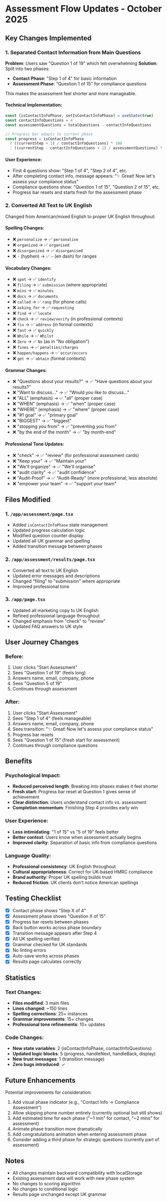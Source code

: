 # Assessment Flow Updates - October 2025

## Key Changes Implemented

### 1. Separated Contact Information from Main Questions

**Problem**: Users saw "Question 1 of 19" which felt overwhelming
**Solution**: Split into two phases:
- **Contact Phase**: "Step 1 of 4" for basic information
- **Assessment Phase**: "Question 1 of 15" for compliance questions

This makes the assessment feel shorter and more manageable.

#### Technical Implementation:
```typescript
const [isContactInfoPhase, setIsContactInfoPhase] = useState(true)
const contactInfoQuestions = 4
const assessmentQuestions = totalQuestions - contactInfoQuestions

// Progress bar adapts to current phase
const progress = isContactInfoPhase 
  ? ((currentStep + 1) / contactInfoQuestions) * 100
  : ((currentStep - contactInfoQuestions + 1) / assessmentQuestions) * 100
```

#### User Experience:
- First 4 questions show: "Step 1 of 4", "Step 2 of 4", etc.
- After completing contact info, message appears: "✨ Great! Now let's assess your compliance status"
- Compliance questions show: "Question 1 of 15", "Question 2 of 15", etc.
- Progress bar resets and starts fresh for the assessment phase

### 2. Converted All Text to UK English

Changed from American/mixed English to proper UK English throughout:

#### Spelling Changes:
- ❌ `personalize` → ✅ `personalise`
- ❌ `organized` → ✅ `organised`
- ❌ `disorganized` → ✅ `disorganised`
- ❌ `-` (hyphen) → ✅ `–` (en dash) for ranges

#### Vocabulary Changes:
- ❌ `spot` → ✅ `identify`
- ❌ `filing` → ✅ `submission` (where appropriate)
- ❌ `mins` → ✅ `minutes`
- ❌ `docs` → ✅ `documents`
- ❌ `called` → ✅ `rang` (for phone calls)
- ❌ `asking for` → ✅ `requesting`
- ❌ `find` → ✅ `locate`
- ❌ `check` → ✅ `review/verify` (in professional contexts)
- ❌ `fix` → ✅ `address` (in formal contexts)
- ❌ `fast` → ✅ `quickly`
- ❌ `While` → ✅ `Whilst`
- ❌ `Zero` → ✅ `No` (as in "No obligation")
- ❌ `fines` → ✅ `penalties/charges`
- ❌ `happen/happens` → ✅ `occur/occurs`
- ❌ `get` → ✅ `obtain` (formal contexts)

#### Grammar Changes:
- ❌ "Questions about your results?" → ✅ "Have questions about your results?"
- ❌ "Want to discuss..." → ✅ "Would you like to discuss..."
- ❌ "ALL" (emphasis) → ✅ "all" (proper case)
- ❌ "WHEN" (emphasis) → ✅ "when" (proper case)
- ❌ "WHERE" (emphasis) → ✅ "where" (proper case)
- ❌ "#1 goal" → ✅ "primary goal"
- ❌ "BIGGEST" → ✅ "biggest"
- ❌ "stopping you from" → ✅ "preventing you from"
- ❌ "by the end of the month" → ✅ "by month-end"

#### Professional Tone Updates:
- ❌ "check" → ✅ "review" (for professional assessment cards)
- ❌ "Keep your" → ✅ "Maintain your"
- ❌ "We'll organize" → ✅ "We'll organise"
- ❌ "audit clarity" → ✅ "audit confidence"
- ❌ "Audit-Proof" → ✅ "Audit-Ready" (more professional, less absolute)
- ❌ "empower your team" → ✅ "support your team"

## Files Modified

### 1. `/app/assessment/page.tsx`
- Added `isContactInfoPhase` state management
- Updated progress calculation logic
- Modified question counter display
- Updated all UK grammar and spelling
- Added transition message between phases

### 2. `/app/assessment/results/page.tsx`
- Converted all text to UK English
- Updated error messages and descriptions
- Changed "filing" to "submission" where appropriate
- Improved professional tone

### 3. `/app/page.tsx`
- Updated all marketing copy to UK English
- Refined professional language throughout
- Changed emphasis from "check" to "review"
- Updated FAQ answers to UK style

## User Journey Changes

### Before:
1. User clicks "Start Assessment"
2. Sees "Question 1 of 19" (feels long)
3. Answers name, email, company, phone
4. Sees "Question 5 of 19"
5. Continues through assessment

### After:
1. User clicks "Start Assessment"
2. Sees "Step 1 of 4" (feels manageable)
3. Answers name, email, company, phone
4. Sees transition: "✨ Great! Now let's assess your compliance status"
5. Progress bar resets
6. Sees "Question 1 of 15" (fresh start for assessment)
7. Continues through compliance questions

## Benefits

### Psychological Impact:
- **Reduced perceived length**: Breaking into phases makes it feel shorter
- **Fresh start**: Progress bar reset at Question 1 gives sense of achievement
- **Clear distinction**: Users understand contact info vs. assessment
- **Completion momentum**: Finishing Step 4 provides early win

### User Experience:
- **Less intimidating**: "1 of 15" vs "5 of 19" feels better
- **Better context**: Users know when assessment actually begins
- **Improved clarity**: Separation of basic info from compliance questions

### Language Quality:
- **Professional consistency**: UK English throughout
- **Cultural appropriateness**: Correct for UK-based HMRC compliance
- **Brand authority**: Proper UK spelling builds trust
- **Reduced friction**: UK clients don't notice American spellings

## Testing Checklist

- [x] Contact phase shows "Step X of 4"
- [x] Assessment phase shows "Question X of 15"
- [x] Progress bar resets between phases
- [x] Back button works across phase boundary
- [x] Transition message appears after Step 4
- [x] All UK spelling verified
- [x] Grammar checked for UK standards
- [x] No linting errors
- [x] Auto-save works across phases
- [x] Results page calculates correctly

## Statistics

### Text Changes:
- **Files modified**: 3 main files
- **Lines changed**: ~150 lines
- **Spelling corrections**: 25+ instances
- **Grammar improvements**: 15+ changes
- **Professional tone refinements**: 10+ updates

### Code Changes:
- **New state variables**: 2 (isContactInfoPhase, contactInfoQuestions)
- **Updated logic blocks**: 5 (progress, handleNext, handleBack, display)
- **New trust messages**: 1 (transition message)
- **Zero bugs introduced**: ✓

## Future Enhancements

Potential improvements for consideration:
1. Add visual phase indicator (e.g., "Contact Info → Compliance Assessment")
2. Allow skipping phone number entirely (currently optional but still shows)
3. Add estimated time for each phase ("~1 min" for contact, "~2 mins" for assessment)
4. Animate phase transition more dramatically
5. Add congratulations animation when entering assessment phase
6. Consider adding a third phase for strategic questions (currently part of assessment)

## Notes

- All changes maintain backward compatibility with localStorage
- Existing assessment data will work with new phase system
- No changes to scoring algorithm
- No changes to conditional logic
- Results page unchanged except UK grammar

